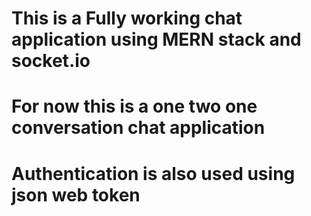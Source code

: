 # This is a Fully working chat application using MERN stack and socket.io
# For now this is a one two one conversation chat application
# Authentication is also used using json web token